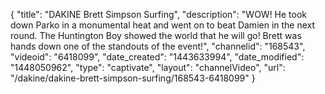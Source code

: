 {
    "title": "DAKINE Brett Simpson Surfing",
    "description": "WOW! He took down Parko in a monumental heat and went on to beat Damien in the next round.  The Huntington Boy showed the world that he will go!  Brett was hands down one of the standouts of the event!",
    "channelid": "168543",
    "videoid": "6418099",
    "date_created": "1443633994",
    "date_modified": "1448050962",
    "type": "captivate",
    "layout": "channelVideo",
    "url": "\/dakine\/dakine-brett-simpson-surfing\/168543-6418099"
}